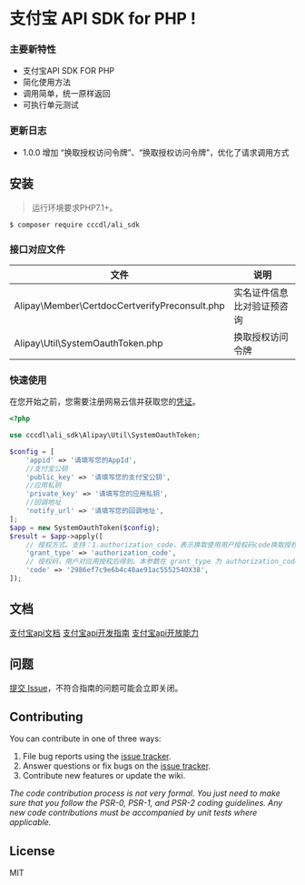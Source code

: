 # 支付宝 API SDK for PHP  !

### 主要新特性

* 支付宝API SDK FOR PHP
* 简化使用方法
* 调用简单，统一原样返回
* 可执行单元测试

### 更新日志

- 1.0.0 增加 “换取授权访问令牌”、“换取授权访问令牌”，优化了请求调用方式

## 安装

> 运行环境要求PHP7.1+。

```shell
$ composer require cccdl/ali_sdk
```

### 接口对应文件

| 文件               |  说明      |
| ------------------|------------|
| Alipay\Member\CertdocCertverifyPreconsult.php  | 实名证件信息比对验证预咨询 |
| Alipay\Util\SystemOauthToken.php  | 换取授权访问令牌 |

### 快速使用

在您开始之前，您需要注册网易云信并获取您的[凭证](https://opendocs.alipay.com/apis/api_9/alipay.system.oauth.token)。

```php
<?php

use cccdl\ali_sdk\Alipay\Util\SystemOauthToken;

$config = [
    'appid' => '请填写您的AppId',
    //支付宝公钥
    'public_key' => '请填写您的支付宝公钥',
    //应用私钥
    'private_key' => '请填写您的应用私钥',
    //回调地址
    'notify_url' => '请填写您的回调地址',
];
$app = new SystemOauthToken($config);
$result = $app->apply([
    // 授权方式。支持：1.authorization_code，表示换取使用用户授权码code换取授权令牌access_token。 2.refresh_token，表示使用refresh_token刷新获取新授权令牌。
    'grant_type' => 'authorization_code',
    // 授权码，用户对应用授权后得到。本参数在 grant_type 为 authorization_code 时必填；为 refresh_token 时不填。
    'code' => '2986ef7c9e6b4c48ae91ac555254OX38',
]);
```

## 文档

[支付宝api文档](https://opendocs.alipay.com/apis)
[支付宝api开发指南](https://opendocs.alipay.com/open/200)
[支付宝api开放能力](https://opendocs.alipay.com/apis/01da3s)

## 问题

[提交 Issue](https://github.com/cccdl/ali_sdk/issues)，不符合指南的问题可能会立即关闭。

## Contributing

You can contribute in one of three ways:

1. File bug reports using the [issue tracker](https://github.com/cccdl/ali_sdk/issues).
2. Answer questions or fix bugs on the [issue tracker](https://github.com/cccdl/ali_sdk/issues).
3. Contribute new features or update the wiki.

_The code contribution process is not very formal. You just need to make sure that you follow the PSR-0, PSR-1, and
PSR-2 coding guidelines. Any new code contributions must be accompanied by unit tests where applicable._

## License

MIT
